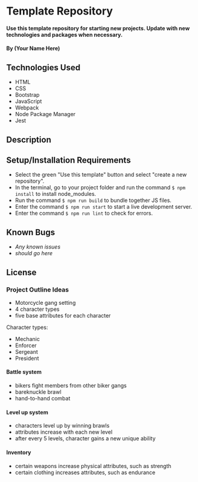 # Template Repository

#### Use this template repository for starting new projects. Update with new technologies and packages when necessary.

#### By (Your Name Here)

## Technologies Used

* HTML
* CSS
* Bootstrap
* JavaScript
* Webpack
* Node Package Manager
* Jest

## Description

## Setup/Installation Requirements

* Select the green "Use this template" button and select "create a new repository".
* In the terminal, go to your project folder and run the command `$ npm install` to install node_modules.
* Run the command `$ npm run build` to bundle together JS files.
* Enter the command `$ npm run start` to start a live development server.
* Enter the command `$ npm run lint` to check for errors.

## Known Bugs

* _Any known issues_
* _should go here_

## License

### Project Outline Ideas

* Motorcycle gang setting
* 4 character types
* five base attributes for each character

Character types:

* Mechanic
* Enforcer
* Sergeant
* President

#### Battle system

* bikers fight members from other biker gangs
* bareknuckle brawl
* hand-to-hand combat

#### Level up system

* characters level up by winning brawls
* attributes increase with each new level
* after every 5 levels, character gains a new unique ability

#### Inventory

* certain weapons increase physical attributes, such as strength
* certain clothing increases attributes, such as endurance